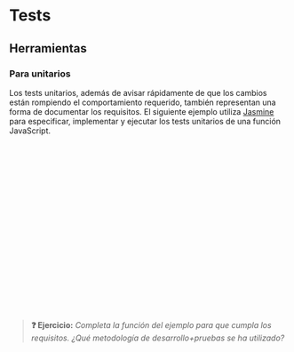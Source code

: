 # Tests

## Herramientas

### Para unitarios

Los tests unitarios, además de avisar rápidamente de que los cambios están rompiendo el comportamiento requerido, también representan una forma de documentar los requisitos. El siguiente ejemplo utiliza [Jasmine](https://jasmine.github.io/index.html) para especificar, implementar y ejecutar los tests unitarios de una función JavaScript.

<div class="codepen" data-height="600" data-theme-id="light" data-default-tab="result" data-editable="true" style="opacity:0" data-prefill='{"title":"Jasmine Test Runner","scripts":["https://cdnjs.cloudflare.com/ajax/libs/jasmine/4.6.0/jasmine.min.js","https://cdnjs.cloudflare.com/ajax/libs/jasmine/4.6.0/jasmine-html.min.js","https://cdnjs.cloudflare.com/ajax/libs/jasmine/4.6.0/boot0.min.js","https://cdnjs.cloudflare.com/ajax/libs/jasmine/4.6.0/boot1.min.js"],"stylesheets":["https://cdnjs.cloudflare.com/ajax/libs/jasmine/4.6.0/jasmine.min.css"]}'>
  <pre data-lang="js">// TESTS
describe('La función "fizzBuzz" debe retornar', () => {
  it('el número pasado si no es múltiplo de 3, 5 o de ambos', () => {
    expect(fizzBuzz(1)).toEqual(1);
  });
  it('"Fizz" si el número pasado es múltiplo de 3', () => {
    expect(fizzBuzz(3)).toEqual('Fizz');
  });
  it('"Buzz" si el número pasado es múltiplo de 5', () => {
    expect(fizzBuzz(5)).toEqual('Buzz');
  });
  it('"FizzBuzz" si el número pasado es múltiplo de 3 y 5', () => {
    expect(fizzBuzz(15)).toEqual('FizzBuzz');
  });
});
// LÓGICA
const fizzBuzz = function fizzBuzz(numero) {
  return;
}</pre></div>
<script async src="https://cpwebassets.codepen.io/assets/embed/ei.js"></script>

> **❓ Ejercicio:** _Completa la función del ejemplo para que cumpla los requisitos. ¿Qué metodología de desarrollo+pruebas se ha utilizado?_
